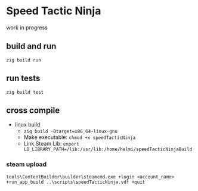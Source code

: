 # Speed Tactic Ninja
work in progress


## build and run
`zig build run`

## run tests
`zig build test`


## cross compile 
- linux build
  - `zig build -Dtarget=x86_64-linux-gnu`
  - Make executable: `chmod +x speedTacticNinja`
  - Link Steam Lib: `export LD_LIBRARY_PATH=/lib:/usr/lib:/home/helmi/speedTacticNinjaBuild`


### steam upload
`tools\ContentBuilder\builder\steamcmd.exe +login <account_name> +run_app_build ..\scripts\speedTacticNinja.vdf +quit`